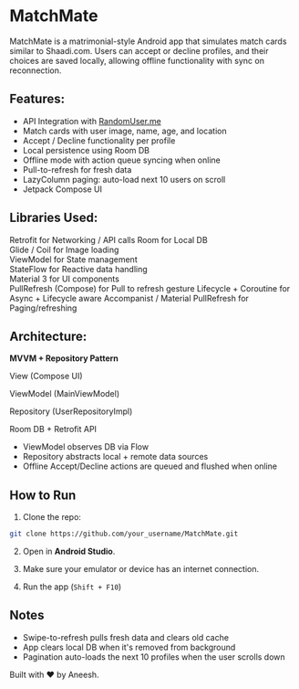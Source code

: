 # MatchMate

MatchMate is a matrimonial-style Android app that simulates match cards similar to Shaadi.com. Users can accept or decline profiles, and their choices are saved locally, allowing offline functionality with sync on reconnection.



##  Features:

- API Integration with [RandomUser.me](https://randomuser.me)
- Match cards with user image, name, age, and location
- Accept / Decline functionality per profile
- Local persistence using Room DB
- Offline mode with action queue syncing when online
- Pull-to-refresh for fresh data
- LazyColumn paging: auto-load next 10 users on scroll
- Jetpack Compose UI



## Libraries Used:


Retrofit for Networking / API calls
Room for Local DB                       
Glide / Coil for Image loading                  
ViewModel for State management               
StateFlow for Reactive data handling         
Material 3 for UI components                  
PullRefresh (Compose) for Pull to refresh gesture 
Lifecycle + Coroutine for Async + Lifecycle aware
Accompanist / Material PullRefresh for Paging/refreshing

## Architecture:

**MVVM + Repository Pattern**


View (Compose UI)
   
ViewModel (MainViewModel)
   
Repository (UserRepositoryImpl)
   
Room DB + Retrofit API


- ViewModel observes DB via Flow
- Repository abstracts local + remote data sources
- Offline Accept/Decline actions are queued and flushed when online


## How to Run

1. Clone the repo:
```bash
git clone https://github.com/your_username/MatchMate.git
```

2. Open in **Android Studio**.

3. Make sure your emulator or device has an internet connection.

4. Run the app (`Shift + F10`)



## Notes

- Swipe-to-refresh pulls fresh data and clears old cache
- App clears local DB when it's removed from background
- Pagination auto-loads the next 10 profiles when the user scrolls down


Built with ❤️ by Aneesh.
